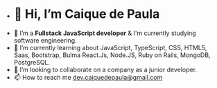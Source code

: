 - <h1>👋 Hi, I’m Caique de Paula</h1>
- 👀 I’m a <strong>Fullstack JavaScript developer</strong> & I'm currently studying software engineering.
- 🌱 I’m currently learning about JavaScript, TypeScript, CSS, HTML5, Saas, Bootstrap, Bulma React.Js, Node.JS, Ruby on Rails, MongoDB, PostgreSQL.
- 💞️ I’m looking to collaborate on a company as a junior developer.
- 📫 How to reach me dev.caiquedepaula@gmail.com

<!---
devCaiquedePaula/devCaiquedePaula is a ✨ special ✨ repository because its `README.md` (this file) appears on your GitHub profile.
You can click the Preview link to take a look at your changes.
--->
